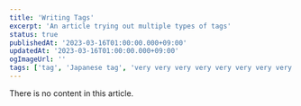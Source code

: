 ```yaml
---
title: 'Writing Tags'
excerpt: 'An article trying out multiple types of tags'
status: true
publishedAt: '2023-03-16T01:00:00.000+09:00'
updatedAt: '2023-03-16T01:00:00.000+09:00'
ogImageUrl: ''
tags: ['tag', 'Japanese tag', 'very very very very very very very very long tag']
---
```


There is no content in this article.
